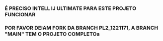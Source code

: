 ### É PRECISO INTELL IJ ULTIMATE PARA ESTE PROJETO FUNCIONAR
### POR FAVOR DEIAM FORK DA BRANCH PL2_1221171, A BRANCH "MAIN" TEM O PROJETO COMPLETOa 